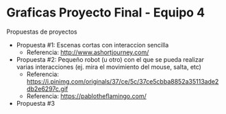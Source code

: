 # Graficas Proyecto Final - Equipo 4
Propuestas de proyectos
- Propuesta #1: Escenas cortas con interaccion sencilla
    - Referencia: http://www.ashortjourney.com/
- Propuesta #2: Pequeño robot (u otro) con el que se pueda realizar varias interacciones (ej. mira el movimiento del mouse, salta, etc)
    - Referencia: https://i.pinimg.com/originals/37/ce/5c/37ce5cbba8852a35113ade2db2e6297c.gif
    - Referencia: https://pablotheflamingo.com/
- Propuesta #3
